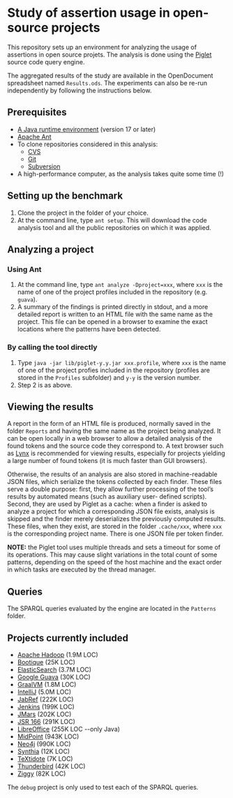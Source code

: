 Study of assertion usage in open-source projects
================================================

This repository sets up an environment for analyzing the usage of assertions
in open source projets. The analysis is done using the
[Piglet](https://github.com/liflab/piglet) source code query engine.

The aggregated results of the study are available in the OpenDocument
spreadsheet named `Results.ods`. The experiments can also be re-run
independently by following the instructions below.

Prerequisites
-------------

- [A Java runtime environment](https://openjdk.org/) (version 17 or later)
- [Apache Ant](https://ant.apache.org/)
- To clone repositories considered in this analysis:
  - [CVS](https://www.nongnu.org/cvs/)
  - [Git](https://git-scm.org)
  - [Subversion](https://subversion.apache.org/)
- A high-performance computer, as the analysis takes quite some time (!)

Setting up the benchmark
------------------------

1. Clone the project in the folder of your choice.
2. At the command line, type `ant setup`. This will download the code analysis
   tool and all the public repositories on which it was applied.

Analyzing a project
------------------

### Using Ant

1. At the command line, type `ant analyze -Dproject=xxx`, where `xxx` is the
   name of one of the project profiles included in the repository (e.g.
   `guava`).
2. A summary of the findings is printed directly in stdout, and a more detailed
   report is written to an HTML file with the same name as the project. This
   file can be opened in a browser to examine the exact locations where the
   patterns have been detected.

### By calling the tool directly

1. Type `java -jar lib/piglet-y.y.jar xxx.profile`, where `xxx`
   is the name of one of the project profies included in the repository
   (profiles are stored in the `Profiles` subfolder) and `y-y` is
   the version number.
2. Step 2 is as above.

Viewing the results
------------------

A report in the form of an HTML file is produced, normally saved in the
folder `Reports` and having the same name as the project being analyzed.
It can be open locally in a web browser to allow a detailed analysis of the found
tokens and the source code they correspond to. A text browser such as
[Lynx](https://lynx.invisible-island.net/) is
recommended for viewing results, especially for projects yielding a large
number of found tokens (it is much faster than GUI browsers).

Otherwise, the results of an analysis are also stored in machine-readable
JSON files, which serialize the tokens collected by each finder. These
files serve a double purpose: first, they allow further processing
of the tool’s results by automated means (such as auxiliary user-
defined scripts). Second, they are used by Piglet as a cache: when a
finder is asked to analyze a project for which a corresponding JSON
file exists, analysis is skipped and the finder merely deserializes
the previously computed results. These files, when they exist, are stored
in the folder `.cache/xxx`, where `xxx` is the corresponding
project name. There is one JSON file per token finder.

**NOTE:** the Piglet tool uses multiple threads and sets a timeout for
some of its operations. This may cause slight variations in the total count
of some patterns, depending on the speed of the host machine and the
exact order in which tasks are executed by the thread manager.

Queries
-------
The SPARQL queries evaluated by the engine are located in the `Patterns`
folder.

Projects currently included
-------------------------

- [Apache Hadoop](https://github.com/apache/hadoop) (1.9M LOC)
- [Bootique]() (25K LOC)
- [ElasticSearch](https://github.com/elastic/elasticsearch) (3.7M LOC)
- [Google Guava](https://github.com/google/guava) (30K LOC)
- [GraalVM](https://github.com/oracle/graal) (1.8M LOC)
- [IntelliJ]() (5.0M LOC)
- [JabRef](https://github.com/JabRef/jabref) (222K LOC)
- [Jenkins](https://github.com/jenkinsci/jenkins) (199K LOC)
- [JMars]() (202K LOC)
- [JSR 166](https://gee.cs.oswego.edu/dl/concurrency-interest/index.html) (291K LOC)
- [LibreOffice](https://anongit.freedesktop.org/git/libreoffice/core.git) (255K LOC --only Java)
- [MidPoint]() (943K LOC)
- [Neo4j]() (990K LOC)
- [Synthia](https://github.com/liflab/synthia) (12K LOC)
- [TeXtidote](https://github.com/sylvainhalle/textidote) (7K LOC)
- [Thunderbird]() (42K LOC)
- [Ziggy](https://github.com/nasa/ziggy) (82K LOC)

The `debug` project is only used to test each of the SPARQL queries.

